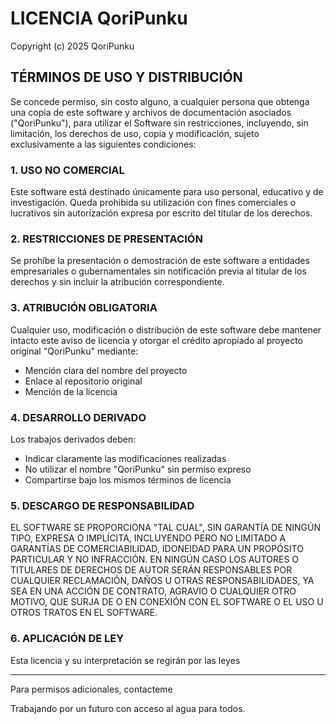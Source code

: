 # LICENCIA QoriPunku

Copyright (c) 2025 QoriPunku

## TÉRMINOS DE USO Y DISTRIBUCIÓN

Se concede permiso, sin costo alguno, a cualquier persona que obtenga una copia de este software y archivos de documentación asociados ("QoriPunku"), para utilizar el Software sin restricciones, incluyendo, sin limitación, los derechos de uso, copia y modificación, sujeto exclusivamente a las siguientes condiciones:

### 1. USO NO COMERCIAL
Este software está destinado únicamente para uso personal, educativo y de investigación. Queda prohibida su utilización con fines comerciales o lucrativos sin autorización expresa por escrito del titular de los derechos.

### 2. RESTRICCIONES DE PRESENTACIÓN
Se prohíbe la presentación o demostración de este software a entidades empresariales o gubernamentales sin notificación previa al titular de los derechos y sin incluir la atribución correspondiente.

### 3. ATRIBUCIÓN OBLIGATORIA
Cualquier uso, modificación o distribución de este software debe mantener intacto este aviso de licencia y otorgar el crédito apropiado al proyecto original "QoriPunku" mediante:
- Mención clara del nombre del proyecto
- Enlace al repositorio original
- Mención de la licencia

### 4. DESARROLLO DERIVADO
Los trabajos derivados deben:
- Indicar claramente las modificaciones realizadas
- No utilizar el nombre "QoriPunku" sin permiso expreso
- Compartirse bajo los mismos términos de licencia

### 5. DESCARGO DE RESPONSABILIDAD

EL SOFTWARE SE PROPORCIONA "TAL CUAL", SIN GARANTÍA DE NINGÚN TIPO, EXPRESA O IMPLÍCITA, INCLUYENDO PERO NO LIMITADO A GARANTÍAS DE COMERCIABILIDAD, IDONEIDAD PARA UN PROPÓSITO PARTICULAR Y NO INFRACCIÓN. EN NINGÚN CASO LOS AUTORES O TITULARES DE DERECHOS DE AUTOR SERÁN RESPONSABLES POR CUALQUIER RECLAMACIÓN, DAÑOS U OTRAS RESPONSABILIDADES, YA SEA EN UNA ACCIÓN DE CONTRATO, AGRAVIO O CUALQUIER OTRO MOTIVO, QUE SURJA DE O EN CONEXIÓN CON EL SOFTWARE O EL USO U OTROS TRATOS EN EL SOFTWARE.

### 6. APLICACIÓN DE LEY
Esta licencia y su interpretación se regirán por las leyes

---

Para permisos adicionales, contacteme

Trabajando por un futuro con acceso al agua para todos.
